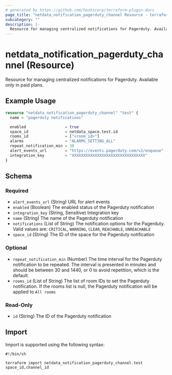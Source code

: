 ```yaml
---
# generated by https://github.com/hashicorp/terraform-plugin-docs
page_title: "netdata_notification_pagerduty_channel Resource - terraform-provider-netdata"
subcategory: ""
description: |-
  Resource for managing centralized notifications for Pagerduty. Available only in paid plans.
---
```


# netdata_notification_pagerduty_channel (Resource)

Resource for managing centralized notifications for Pagerduty. Available only in paid plans.

## Example Usage

```terraform
resource "netdata_notification_pagerduty_channel" "test" {
  name = "pagerduty notifications"

  enabled                 = true
  space_id                = netdata_space.test.id
  rooms_id                = ["<room_id>"]
  alarms                  = "ALARMS_SETTING_ALL"
  repeat_notification_min = 30
  alert_events_url        = "https://events.pagerduty.com/v2/enqueue"
  integration_key         = "XXXXXXXXXXXXXXXXXXXXXXXXXXXXXXXX"
}
```

<!-- schema generated by tfplugindocs -->
## Schema

### Required

- `alert_events_url` (String) URL for alert events
- `enabled` (Boolean) The enabled status of the Pagerduty notification
- `integration_key` (String, Sensitive) Integration key
- `name` (String) The name of the Pagerduty notification
- `notifications` (List of String) The notification options for the Pagerduty. Valid values are: `CRITICAL`, `WARNING`, `CLEAR`, `REACHABLE`, `UNREACHABLE`
- `space_id` (String) The ID of the space for the Pagerduty notification

### Optional

- `repeat_notification_min` (Number) The time interval for the Pagerduty notification to be repeated. The interval is presented in minutes and should be between 30 and 1440, or 0 to avoid repetition, which is the default.
- `rooms_id` (List of String) The list of room IDs to set the Pagerduty notification. If the rooms list is null, the Pagerduty notification will be applied to `All rooms`

### Read-Only

- `id` (String) The ID of the Pagerduty notification

## Import

Import is supported using the following syntax:

```shell
#!/bin/sh

terraform import netdata_notification_pagerduty_channel.test space_id,channel_id
```
